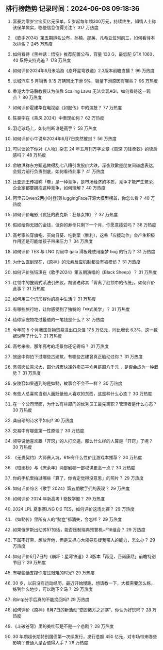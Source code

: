 
## 排行榜趋势 记录时间：2024-06-08 09:18:36
  
  1. 富豪为零岁宝宝买亿元保单，5 岁起每年领300万元，持续终生，知情人士称该保单属实，哪些信息值得关注？ 317 万热度
    
  2. 《歌手2024》第五期排名公布，孙楠、那英、凡希亚位列前三，如何看待本次排名？ 245 万热度
    
  3. 如何看待《黑神话：悟空》推荐配置公布，容量 130 G，最低配 GTX 1060，40 系将支持光追？ 178 万热度
    
  4. 如何评价2024年6月米哈游《崩坏星穹铁道》2.3版本前瞻直播？ 96 万热度
    
  5. 长城汽车 5 月销售 9.15 万辆同比下滑 9%，销量下滑原因有哪些？ 96 万热度
    
  6. 香港大学马毅教授认为仅靠 Scaling Laws 无法实现AGI，如何看待这一观点？ 80 万热度
    
  7. 如何评价霍建华在电视剧《如懿传》中的演技？ 77 万热度
    
  8. 陈昊宇在《乘风 2024》中表现如何？ 62 万热度
    
  9. 羽毛球场上，如何判断谁是高手？ 58 万热度
    
  10. 如何评价小牛说车2024年6月7日突然被封？ 56 万热度
    
  11. 可以谈论下你对《人物》杂志 24 年五月刊万字文章《周深 刀锋柔软》的读后感吗？ 48 万热度
    
  12. 俞敏洪称东方甄选做得乱七八糟引发股价大跌，深夜致歉是朋友间谦虚表达，会努力前行负责到底，如何看待此事？ 41 万热度
    
  13. 比亚迪王传福称「卷」是一种竞争，是市场经济的本质，竞争才能产生繁荣，企业家都要拥抱这种竞争，如何理解？ 40 万热度
    
  14. 阿里云Qwen2两小时登顶HuggingFace开源大模型榜首，你怎么看？ 40 万热度
    
  15. 如何评价电影《疯狂的麦克斯：狂暴女神》？ 37 万热度
    
  16. 假如给你无限的金钱，但你的寿命只剩下一个月，你愿意接受吗？ 36 万热度
    
  17. 高考家长穿旗袍、买向日葵、吃剩栗（胜利），这些「应援动作」会产生积极作用还是可能给孩子带来压力？ 34 万热度
    
  18. 如何评价 TES 与 LNG 对局中 gala 滑板鞋使用幽梦 bug 的行为？ 31 万热度
    
  19. 为什么直到现在，《原神》的元素反应机制都没有被模仿？ 31 万热度
    
  20. 如何评价张钰琪在《歌手2024》第五期演唱的《Black Sheep》？ 31 万热度
    
  21. 红领巾的披肩式系法引热议，胡锡进称其「背离了红领巾的传统」，如何评价此事？ 31 万热度
    
  22. 如何用三个词形容你的高中生活？ 31 万热度
    
  23. 有哪些旅行地，让你感受到了独特的「中式美学」？ 31 万热度
    
  24. 给你家宠物花过最值的一笔钱是什么？ 31 万热度
    
  25. 今年前 5 个月我国货物贸易进出口总值 17.5 万亿元，同比增长 6.3%，这一数据说明了什么？ 31 万热度
    
  26. 高考来啦，那年高考的场景你还记得吗？ 31 万热度
    
  27. 旅途中你拍下过哪些古建筑，有哪些古建曾真正触动过你？ 31 万热度
    
  28. 蓝领岗位需求大，部分城市快递外卖员平均月薪超八千元 ，是否会成为一种趋势？ 31 万热度
    
  29. 安陵容如果遇到的是如懿，故事会不会不一样？ 30 万热度
    
  30. 有些人总喜欢当别人面贬低他人喜欢的东西，这是种什么心态？ 30 万热度
    
  31. 在一个公司里面，为什么有些部门的优秀员工最先离职？管理者是什么心态？ 30 万热度
    
  32. 龚自珍的诗水平如何? 30 万热度
    
  33. 交易中有哪些第一性原理？ 30 万热度
    
  34. 领导说他喜欢跟「开窍」的人打交道。那么什么样的人算是「开窍」了呢？ 30 万热度
    
  35. 《无畏契约》大师赛入坑，618有什么性价比游戏本推荐？ 30 万热度
    
  36. 《琅琊榜》与《庆余年》两部剧哪一部权谋更高一点？ 30 万热度
    
  37. 你的手机里拍过哪些「算了，你肯定觉得没意思」的照片？ 29 万热度
    
  38. 如何评价综艺《歌手 2024》第五期歌手们的表现？ 29 万热度
    
  39. 如何评价 2024 年新高考 I 卷数学题？ 29 万热度
    
  40. 2024 LPL 夏季赛LNG 0:2 TES，如何评价这场比赛？ 29 万热度
    
  41. 《如懿传》里所有人的“懿症”都消失，会怎样？ 29 万热度
    
  42. 如果俄罗斯出动苏57的话，能否压制瑞典预警机+F16组合？ 29 万热度
    
  43. 下属不好带，想放弃他，但是又担心大领导质疑我带人的能力，怎么办？ 29 万热度
    
  44. 如何评价6月7日的《崩坏：星穹铁道》2.3版本「再见，匹诺康尼」前瞻特别节目？ 29 万热度
    
  45. 有哪些话支撑你度过艰难的时光? 29 万热度
    
  46. 30 岁，以前没有运动经历，最近开始慢跑，想请教一下，大概需要怎么练，练到什么地步，可以跑下全马？ 29 万热度
    
  47. 和intp分手后真的不能挽回吗? 29 万热度
    
  48. 如何评价《原神》6月7日的新活动“安固诸方之述演”，你认为好玩吗？ 28 万热度
    
  49. 《斗破苍穹》里的美杜莎是不是一个悲剧？ 28 万热度
    
  50. 30 年期超长期特别国债第一次续发行，发行总额 450 亿元，对市场带来哪些影响？普通人是否值得入手？ 28 万热度
    